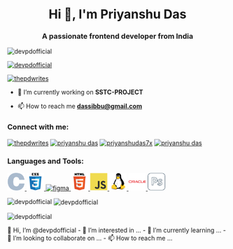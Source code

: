 <h1 align="center">Hi 👋, I'm Priyanshu Das</h1>
<h3 align="center">A passionate frontend developer from India</h3>

<p align="left"> <img src="https://komarev.com/ghpvc/?username=devpdofficial&label=Profile%20views&color=0e75b6&style=flat" alt="devpdofficial" /> </p>

<p align="left"> <a href="https://github.com/ryo-ma/github-profile-trophy"><img src="https://github-profile-trophy.vercel.app/?username=devpdofficial" alt="devpdofficial" /></a> </p>

<p align="left"> <a href="https://twitter.com/thepdwrites" target="blank"><img src="https://img.shields.io/twitter/follow/thepdwrites?logo=twitter&style=for-the-badge" alt="thepdwrites" /></a> </p>

- 🔭 I’m currently working on **SSTC-PROJECT**

- 📫 How to reach me **dassibbu@gmail.com**

<h3 align="left">Connect with me:</h3>
<p align="left">
<a href="https://twitter.com/thepdwrites" target="blank"><img align="center" src="https://cdn.jsdelivr.net/npm/simple-icons@3.0.1/icons/twitter.svg" alt="thepdwrites" height="30" width="40" /></a>
<a href="https://fb.com/priyanshu das" target="blank"><img align="center" src="https://cdn.jsdelivr.net/npm/simple-icons@3.0.1/icons/facebook.svg" alt="priyanshu das" height="30" width="40" /></a>
<a href="https://instagram.com/priyanshudas7x" target="blank"><img align="center" src="https://cdn.jsdelivr.net/npm/simple-icons@3.0.1/icons/instagram.svg" alt="priyanshudas7x" height="30" width="40" /></a>
<a href="https://www.youtube.com/c/priyanshu das" target="blank"><img align="center" src="https://cdn.jsdelivr.net/npm/simple-icons@3.0.1/icons/youtube.svg" alt="priyanshu das" height="30" width="40" /></a>
</p>

<h3 align="left">Languages and Tools:</h3>
<p align="left"> <a href="https://www.cprogramming.com/" target="_blank"> <img src="https://raw.githubusercontent.com/devicons/devicon/master/icons/c/c-original.svg" alt="c" width="40" height="40"/> </a> <a href="https://www.w3schools.com/css/" target="_blank"> <img src="https://raw.githubusercontent.com/devicons/devicon/master/icons/css3/css3-original-wordmark.svg" alt="css3" width="40" height="40"/> </a> <a href="https://www.figma.com/" target="_blank"> <img src="https://www.vectorlogo.zone/logos/figma/figma-icon.svg" alt="figma" width="40" height="40"/> </a> <a href="https://www.w3.org/html/" target="_blank"> <img src="https://raw.githubusercontent.com/devicons/devicon/master/icons/html5/html5-original-wordmark.svg" alt="html5" width="40" height="40"/> </a> <a href="https://developer.mozilla.org/en-US/docs/Web/JavaScript" target="_blank"> <img src="https://raw.githubusercontent.com/devicons/devicon/master/icons/javascript/javascript-original.svg" alt="javascript" width="40" height="40"/> </a> <a href="https://www.linux.org/" target="_blank"> <img src="https://raw.githubusercontent.com/devicons/devicon/master/icons/linux/linux-original.svg" alt="linux" width="40" height="40"/> </a> <a href="https://www.oracle.com/" target="_blank"> <img src="https://raw.githubusercontent.com/devicons/devicon/master/icons/oracle/oracle-original.svg" alt="oracle" width="40" height="40"/> </a> <a href="https://www.photoshop.com/en" target="_blank"> <img src="https://raw.githubusercontent.com/devicons/devicon/master/icons/photoshop/photoshop-line.svg" alt="photoshop" width="40" height="40"/> </a> </p>

<p><img align="left" src="https://github-readme-stats.vercel.app/api/top-langs?username=devpdofficial&show_icons=true&locale=en&layout=compact" alt="devpdofficial" /></p>

<p>&nbsp;<img align="center" src="https://github-readme-stats.vercel.app/api?username=devpdofficial&show_icons=true&locale=en" alt="devpdofficial" /></p>

<p><img align="center" src="https://github-readme-streak-stats.herokuapp.com/?user=devpdofficial&" alt="devpdofficial" /></p>
 👋 Hi, I’m @devpdofficial
- 👀 I’m interested in ...
- 🌱 I’m currently learning ...
- 💞️ I’m looking to collaborate on ...
- 📫 How to reach me ...

<!---
devpdofficial/devpdofficial is a ✨ special ✨ repository because its `README.md` (this file) appears on your GitHub profile.
You can click the Preview link to take a look at your changes.
--->
